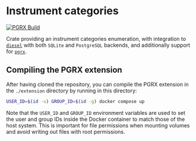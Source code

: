 # Instrument categories

[![PGRX Build](https://github.com/earth-metabolome-initiative/emi-monorepo/actions/workflows/pgrx-build-instrument_categories.yml/badge.svg)](https://github.com/earth-metabolome-initiative/emi-monorepo/actions/workflows/pgrx-build-instrument_categories.yml)

Crate providing an instrument categories enumeration, with integration to [`diesel`](https://github.com/diesel-rs/diesel) with both `SQLite` and `PostgreSQL` backends, and additionally support for [`pgrx`](https://github.com/pgcentralfoundation/pgrx).

## Compiling the PGRX extension

After having cloned the repository, you can compile the PGRX extension in the `./extension` directory by running in this directory:

```bash
USER_ID=$(id -u) GROUP_ID=$(id -g) docker compose up
```

Note that the `USER_ID` and `GROUP_ID` environment variables are used to set the user and group IDs inside the Docker container to match those of the host system. This is important for file permissions when mounting volumes and avoid writing out files with root permissions.
